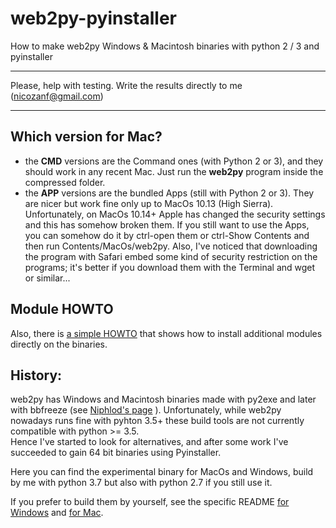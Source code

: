 # web2py-pyinstaller 
How to make web2py Windows & Macintosh binaries with python 2 / 3 and pyinstaller 

**********************************************************************************
Please, help with testing. Write the results directly to me (nicozanf@gmail.com)   
**********************************************************************************  

## Which version for Mac?

- the **CMD** versions are the Command ones (with Python 2 or 3), and they should work in any recent Mac. Just run the **web2py** program inside the compressed folder.
- the **APP** versions are the bundled Apps (still with Python 2 or 3). They are nicer but work fine only up to MacOs 10.13 (High Sierra).
Unfortunately, on MacOs 10.14+ Apple has changed the security settings and this has somehow broken them. If you still want to use the Apps, you can somehow do it by ctrl-open them or ctrl-Show Contents and then run Contents/MacOs/web2py. Also, I've noticed that downloading the program with Safari embed some kind of security restriction on the programs; it's better if you download them with the Terminal and wget or similar...
  

## Module HOWTO
Also, there is [a simple HOWTO](https://github.com/nicozanf/web2py-pyinstaller/blob/master/HOWTO-modules.md) that shows how to install additional modules directly on the binaries.   
  
## History: 
web2py has Windows and Macintosh binaries made with py2exe and later with bbfreeze (see [Niphlod's page](http://www.web2pyslices.com/slice/show/1726/build-windows-binaries) ). Unfortunately, while web2py nowadays runs fine with pyhton 3.5+ these build tools are not currently compatible with python >= 3.5.  
Hence I've started to look for alternatives, and after some work I've succeeded to gain 64 bit binaries using Pyinstaller.

Here you can find the experimental binary for MacOs and Windows, build by me with python 3.7 but also with python 2.7 if you still use it.

If you prefer to build them by yourself, see the specific README [for Windows](https://github.com/nicozanf/web2py-pyinstaller/blob/master/README_win.md) and [for Mac](https://github.com/nicozanf/web2py-pyinstaller/blob/master/README_mac.md).


